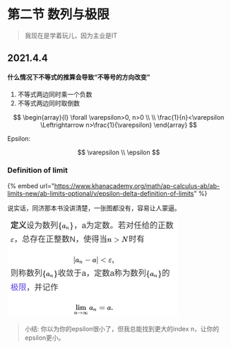 # 第二节 数列与极限

> 我现在是学着玩儿，因为主业是IT

## 2021.4.4

#### 什么情况下不等式的推算会导致“不等号的方向改变”

1. 不等式两边同时乘一个负数
2. 不等式两边同时取倒数

$$
\begin{array}{l}
\forall \varepsilon>0, n>0 \\ \\
\frac{1}{n}<\varepsilon \Leftrightarrow n>\frac{1}{\varepsilon}
\end{array}
$$

Epsilon: 

$$
\varepsilon
\\
\epsilon
$$

### Definition of limit

{% embed url="https://www.khanacademy.org/math/ap-calculus-ab/ab-limits-new/ab-limits-optional/v/epsilon-delta-definition-of-limits" %}

说实话，同济那本书没讲清楚，一张图都没有，容易让人蒙逼。

![](../../.gitbook/assets/image%20%2834%29.png)

> 小结: 你以为你的epsilon很小了，但我总能找到更大的index n，让你的epsilon更小。



